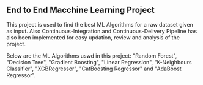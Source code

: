 ## End to End Macchine Learning Project

This project is used to find the best ML Algorithms for a raw dataset given as input. Also Continuous-Integration and Continuous-Delivery Pipeline has also been implemented for easy updation, review and analysis of the project. 

Below are the ML Algorithms uswd in this project:
"Random Forest", "Decision Tree", "Gradient Boosting", "Linear Regression", "K-Neighbours Classifier", "XGBRegressor", "CatBoosting Regressor" and "AdaBoost Regressor".

